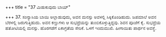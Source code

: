 +++
title = "37 ಮಿಡುಕುವುದು ಬಾಯ್"

+++
37. ಸಂನ್ಯಾಸಿಯ ಬಾಯಿ ಅಲ್ಲಾಡುವುದು, ಅವನ ಮನಸ್ಸು ಅವಳಲ್ಲಿ ಸಿಕ್ಕಿಕೊಂಡಿಹುದು. ಜಪಮಾಲೆ ಅವನ ಬೆರಳಲ್ಲಿ ಜರುಗುತ್ತಿಹುದು. ಅವನ ಕಣ್ಣುಗಳು ಆ ಸುಭದ್ರೆಯನ್ನು ತುಂಬಿಕೊಳ್ಳುತ್ತಿದ್ದವು. ಶಿವನ ಪೂಜೆಗೆ ಕೈ. ಸುಭದ್ರೆಯ ಹತೋಟಿಯಲ್ಲಿ ಮನಸ್ಸು. ಹೊರಗಡೆಗೆ ಏಕಾಗ್ರತೆಯ ಸೇರಿಕೆ. ಒಳಗೆ ಇಂದುಮುಖಿ. ಹೀಗಾಯಿತು ಪಾರ್ಥನ ಅವಸ್ಥೆ.